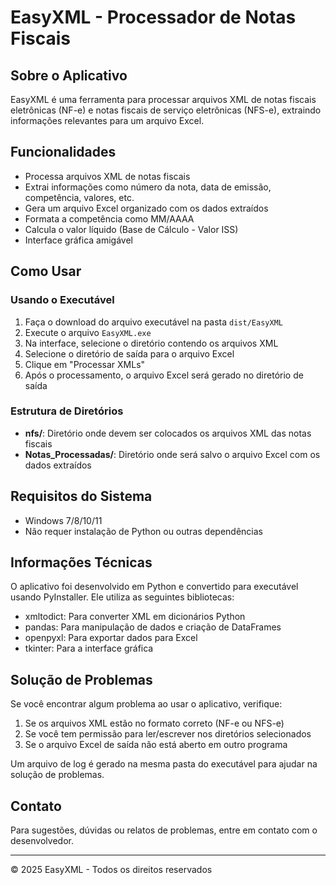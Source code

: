 # EasyXML - Processador de Notas Fiscais

## Sobre o Aplicativo

EasyXML é uma ferramenta para processar arquivos XML de notas fiscais eletrônicas (NF-e) e notas fiscais de serviço eletrônicas (NFS-e), extraindo informações relevantes para um arquivo Excel.

## Funcionalidades

- Processa arquivos XML de notas fiscais
- Extrai informações como número da nota, data de emissão, competência, valores, etc.
- Gera um arquivo Excel organizado com os dados extraídos
- Formata a competência como MM/AAAA
- Calcula o valor líquido (Base de Cálculo - Valor ISS)
- Interface gráfica amigável

## Como Usar

### Usando o Executável

1. Faça o download do arquivo executável na pasta `dist/EasyXML`
2. Execute o arquivo `EasyXML.exe`
3. Na interface, selecione o diretório contendo os arquivos XML
4. Selecione o diretório de saída para o arquivo Excel
5. Clique em "Processar XMLs"
6. Após o processamento, o arquivo Excel será gerado no diretório de saída

### Estrutura de Diretórios

- **nfs/**: Diretório onde devem ser colocados os arquivos XML das notas fiscais
- **Notas_Processadas/**: Diretório onde será salvo o arquivo Excel com os dados extraídos

## Requisitos do Sistema

- Windows 7/8/10/11
- Não requer instalação de Python ou outras dependências

## Informações Técnicas

O aplicativo foi desenvolvido em Python e convertido para executável usando PyInstaller. Ele utiliza as seguintes bibliotecas:

- xmltodict: Para converter XML em dicionários Python
- pandas: Para manipulação de dados e criação de DataFrames
- openpyxl: Para exportar dados para Excel
- tkinter: Para a interface gráfica

## Solução de Problemas

Se você encontrar algum problema ao usar o aplicativo, verifique:

1. Se os arquivos XML estão no formato correto (NF-e ou NFS-e)
2. Se você tem permissão para ler/escrever nos diretórios selecionados
3. Se o arquivo Excel de saída não está aberto em outro programa

Um arquivo de log é gerado na mesma pasta do executável para ajudar na solução de problemas.

## Contato

Para sugestões, dúvidas ou relatos de problemas, entre em contato com o desenvolvedor.

---

© 2025 EasyXML - Todos os direitos reservados
